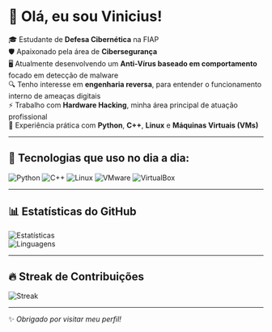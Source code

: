 # 👋 Olá, eu sou Vinicius!  

🎓 Estudante de **Defesa Cibernética** na FIAP  
🛡️ Apaixonado pela área de **Cibersegurança**  
🖥️ Atualmente desenvolvendo um **Anti-Vírus baseado em comportamento** focado em detecção de malware  
🔍 Tenho interesse em **engenharia reversa**, para entender o funcionamento interno de ameaças digitais  
⚡ Trabalho com **Hardware Hacking**, minha área principal de atuação profissional  
🐍 Experiência prática com **Python**, **C++**, **Linux** e **Máquinas Virtuais (VMs)**  

---

## 🚀 Tecnologias que uso no dia a dia:
![Python](https://img.shields.io/badge/Python-3776AB?style=for-the-badge&logo=python&logoColor=white)
![C++](https://img.shields.io/badge/C++-00599C?style=for-the-badge&logo=cplusplus&logoColor=white)
![Linux](https://img.shields.io/badge/Linux-FCC624?style=for-the-badge&logo=linux&logoColor=black)
![VMware](https://img.shields.io/badge/VMware-607078?style=for-the-badge&logo=vmware&logoColor=white)
![VirtualBox](https://img.shields.io/badge/VirtualBox-183A61?style=for-the-badge&logo=virtualbox&logoColor=white)

---

## 📊 Estatísticas do GitHub
![Estatísticas](https://github-readme-stats.vercel.app/api?username=Viniciusp12&show_icons=true&theme=radical)  
![Linguagens](https://github-readme-stats.vercel.app/api/top-langs/?username=Viniciusp12&layout=compact&theme=radical)  

---

## 🔥 Streak de Contribuições
![Streak](https://streak-stats.demolab.com?user=Viniciusp12&theme=radical&date_format=j%20M%5B%20Y%5D)  

---

✨ *Obrigado por visitar meu perfil!*  
